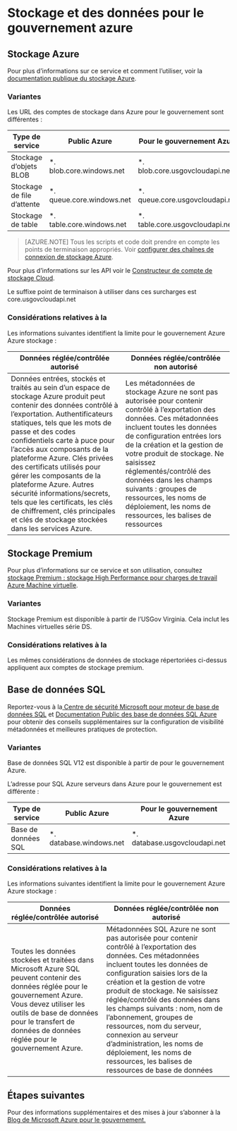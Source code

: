 <properties
    pageTitle="Documentation pour le gouvernement Azure | Microsoft Azure"
    description="Cela fournit une comparaison des fonctionnalités et des recommandations sur le développement d’applications pour le gouvernement Azure"
    services="Azure-Government"
    cloud="gov" 
    documentationCenter=""
    authors="ryansoc"
    manager="zakramer"
    editor=""/>

<tags
    ms.service="multiple"
    ms.devlang="na"
    ms.topic="article"
    ms.tgt_pltfrm="na"
    ms.workload="azure-government"
    ms.date="09/30/2016"
    ms.author="ryansoc"/>


#  <a name="azure-government-data-and-storage"></a>Stockage et des données pour le gouvernement azure

##  <a name="azure-storage"></a>Stockage Azure

Pour plus d’informations sur ce service et comment l’utiliser, voir la [documentation publique du stockage Azure](https://azure.microsoft.com/documentation/services/storage/).

### <a name="variations"></a>Variantes

Les URL des comptes de stockage dans Azure pour le gouvernement sont différentes :

Type de service|Public Azure|Pour le gouvernement Azure
---|---|---
Stockage d’objets BLOB|*. blob.core.windows.net|*. blob.core.usgovcloudapi.net
Stockage de file d’attente|*. queue.core.windows.net|*. queue.core.usgovcloudapi.net
Stockage de table|*. table.core.windows.net| *. table.core.usgovcloudapi.net

>[AZURE.NOTE] Tous les scripts et code doit prendre en compte les points de terminaison appropriés.  Voir [configurer des chaînes de connexion de stockage Azure](../storage-configure-connection-string.md#creating-a-connection-string-to-the-explicit-storage-endpoint). 

Pour plus d’informations sur les API voir le <a href="https://msdn.microsoft.com/en-us/library/azure/mt616540.aspx">Constructeur de compte de stockage Cloud</a>.

Le suffixe point de terminaison à utiliser dans ces surcharges est core.usgovcloudapi.net 

### <a name="considerations"></a>Considérations relatives à la

Les informations suivantes identifient la limite pour le gouvernement Azure Azure stockage :

| Données réglée/contrôlée autorisé | Données réglée/contrôlée non autorisé |
|--------------------------------------------------------------------------------------|-----------------------------------------------------------------------------------------------------------------------------------------------------------------------------------------------------------------------------------------------------------------------------------------------------------------|
| Données entrées, stockés et traités au sein d’un espace de stockage Azure produit peut contenir des données contrôlé à l’exportation. Authentificateurs statiques, tels que les mots de passe et des codes confidentiels carte à puce pour l’accès aux composants de la plateforme Azure. Clés privées des certificats utilisés pour gérer les composants de la plateforme Azure. Autres sécurité informations/secrets, tels que les certificats, les clés de chiffrement, clés principales et clés de stockage stockées dans les services Azure. | Les métadonnées de stockage Azure ne sont pas autorisée pour contenir contrôlé à l’exportation des données. Ces métadonnées incluent toutes les données de configuration entrées lors de la création et la gestion de votre produit de stockage.  Ne saisissez réglementés/contrôlé des données dans les champs suivants : groupes de ressources, les noms de déploiement, les noms de ressources, les balises de ressources  

##  <a name="premium-storage"></a>Stockage Premium

Pour plus d’informations sur ce service et son utilisation, consultez [stockage Premium : stockage High Performance pour charges de travail Azure Machine virtuelle](../storage/storage-premium-storage.md).

###  <a name="variations"></a>Variantes

Stockage Premium est disponible à partir de l’USGov Virginia. Cela inclut les Machines virtuelles série DS. 

### <a name="considerations"></a>Considérations relatives à la

Les mêmes considérations de données de stockage répertoriées ci-dessus appliquent aux comptes de stockage premium. 

##  <a name="sql-database"></a>Base de données SQL

Reportez-vous à la<a href="https://msdn.microsoft.com/en-us/library/bb510589.aspx"> Centre de sécurité Microsoft pour moteur de base de données SQL</a> et [Documentation Public des base de données SQL Azure](https://azure.microsoft.com/documentation/services/sql-database/) pour obtenir des conseils supplémentaires sur la configuration de visibilité métadonnées et meilleures pratiques de protection.

### <a name="variations"></a>Variantes

Base de données SQL V12 est disponible à partir de pour le gouvernement Azure.

L’adresse pour SQL Azure serveurs dans Azure pour le gouvernement est différente :

Type de service|Public Azure|Pour le gouvernement Azure
---|---|---
Base de données SQL|*. database.windows.net|*. database.usgovcloudapi.net

### <a name="considerations"></a>Considérations relatives à la

Les informations suivantes identifient la limite pour le gouvernement Azure Azure stockage :

| Données réglée/contrôlée autorisé | Données réglée/contrôlée non autorisé |
|--------------------------------------------------------------------------------------|-----------------------------------------------------------------------------------------------------------------------------------------------------------------------------------------------------------------------------------------------------------------------------------------------------------------|
| Toutes les données stockées et traitées dans Microsoft Azure SQL peuvent contenir des données réglée pour le gouvernement Azure. Vous devez utiliser les outils de base de données pour le transfert de données de données réglée pour le gouvernement Azure. | Métadonnées SQL Azure ne sont pas autorisée pour contenir contrôlé à l’exportation des données. Ces métadonnées incluent toutes les données de configuration saisies lors de la création et la gestion de votre produit de stockage.  Ne saisissez réglée/contrôlé des données dans les champs suivants : nom, nom de l’abonnement, groupes de ressources, nom du serveur, connexion au serveur d’administration, les noms de déploiement, les noms de ressources, les balises de ressources de base de données

##  <a name="next-steps"></a>Étapes suivantes

Pour des informations supplémentaires et des mises à jour s’abonner à la <a href="https://blogs.msdn.microsoft.com/azuregov/">Blog de Microsoft Azure pour le gouvernement.</a>

